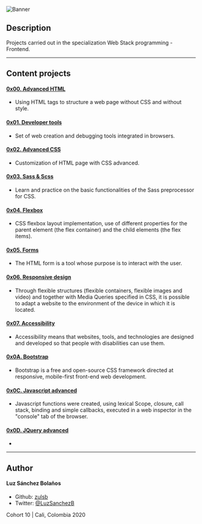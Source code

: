 ![Banner](https://user-images.githubusercontent.com/7723544/90972326-bb547080-e4dd-11ea-8aff-f43120c31646.gif)

## Description

Projects carried out in the specialization Web Stack programming - Frontend.

---

## Content projects
#### [0x00. Advanced HTML](./0x00-html_advanced)
* Using HTML tags to structure a web page without CSS and without style.
#### [0x01. Developer tools](./0x01-developer_tools)
* Set of web creation and debugging tools integrated in browsers.
#### [0x02. Advanced CSS](./0x02-CSS_advanced)
* Customization of HTML page with CSS advanced.
#### [0x03. Sass & Scss](./0x03-sass_scss)
* Learn and practice on the basic functionalities of the Sass preprocessor for CSS.
#### [0x04. Flexbox](./0x04-flexbox)
* CSS flexbox layout implementation, use of different properties for the parent element (the flex container) and the child elements (the flex items).
#### [0x05. Forms](./0x05-form)
* The HTML form is a tool whose purpose is to interact with the user.
#### [0x06. Responsive design](./0x06-responsive_design)
* Through flexible structures (flexible containers, flexible images and video) and together with Media Queries specified in CSS, it is possible to adapt a website to the environment of the device in which it is located.
#### [0x07. Accessibility](./0x07-accessibility)
* Accessibility means that websites, tools, and technologies are designed and developed so that people with disabilities can use them.
#### [0x0A. Bootstrap](./0x0A-Bootstrap)
* Bootstrap is a free and open-source CSS framework directed at responsive, mobile-first front-end web development.
#### [0x0C. Javascript advanced](./0x0C-Javascript_advanced)
* Javascript functions were created, using lexical Scope, closure, call stack, binding and simple callbacks, executed in a web inspector in the "console" tab of the browser.
#### [0x0D. JQuery advanced](./0x0D-JQuery_advanced)
* 
---

## Author
#### Luz Sánchez Bolaños
- Github: [zulsb](https://github.com/zulsb)
- Twitter: [@LuzSanchezB](https://twitter.com/LuzSanchezB)

Cohort 10 | Cali, Colombia 2020
